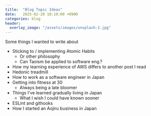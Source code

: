 ```yaml
---
title:  "Blog Topic Ideas"
date:   2025-02-20 10:10:00 +0900
categories: blog
header:
  overlay_image: "/assets/images/unsplash-2.jpg"
---
```


Some things I wanted to write about

- Sticking to / implementing Atomic Habits
  - Or other philosophy
  - Can Taoism be applied to software eng.?
- How my learning experience of AWS differs to another post I read
- Hedonic treadmill
- How to work as a software engineer in Japan
- Getting into fitness at 30
  - Always being a late bloomer
- Things I've learned gradually living in Japan
  - What I wish I could have known sooner
- ESLint and githooks
- How I started an Aojiru business in Japan
